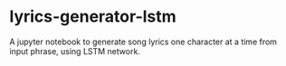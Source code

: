 # lyrics-generator-lstm
A jupyter notebook to generate song lyrics one character at a time from input phrase, using LSTM network. 

